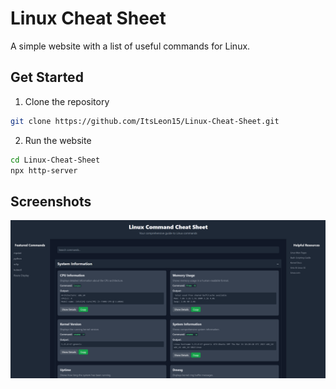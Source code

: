 # Linux Cheat Sheet

A simple website with a list of useful commands for Linux.

## Get Started

1. Clone the repository
```bash
git clone https://github.com/ItsLeon15/Linux-Cheat-Sheet.git
```

2. Run the website
```bash
cd Linux-Cheat-Sheet
npx http-server
```

## Screenshots

![Screenshot 1](https://raw.githubusercontent.com/ItsLeon15/Linux-Cheat-Sheet/main/screenshots/screenshot-1.png)
